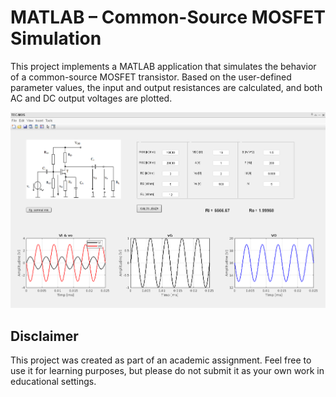 # MATLAB – Common-Source MOSFET Simulation

This project implements a MATLAB application that simulates the behavior of a common-source MOSFET transistor. Based on the user-defined parameter values, the input and output resistances are calculated, and both AC and DC output voltages are plotted.

![](https://raw.githubusercontent.com/c0smin27/MATLAB-Common-Source-MOSFET/main/README.png)

## Disclaimer

This project was created as part of an academic assignment. Feel free to use it for learning purposes, but please do not submit it as your own work in educational settings.
